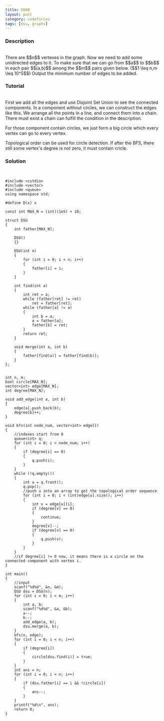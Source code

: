 ```yaml
---
title: 506B
layout: post
category: codeforces
tags: [dsu, graphs]
---
```



### Description  
<br/>
There are $$n$$ vertexes in the graph.
Now we need to add some unidirected edges to it.
To make sure that we can go from $$a$$ to $$b$$ in each pair $$(a,b)$$ among the $$m$$ pairs given below.
($$1 \leq n,m \leq 10^5$$)
Output the minimum number of edges to be added.
<br/>

### Tutorial  
<br/>
First we add all the edges and use Disjoint Set Union to see the connected components.
In a component without circles, we can construct the edges like this.
We arrange all the points in a line, and connect them into a chain.
There must exist a chain can fulfill the condition in the description.

For those component contain circles, we just form a big circle which every vertex can go to every vertex.

Topological order can be used for circle detection.
If after the BFS, there still some vertex's degree is not zero, it must contain cricle.
<br/>


### Solution  
<br/>

	#include <cstdio>
	#include <vector>
	#include <queue>
	using namespace std;

	#define D(x) x

	const int MAX_N = (int)(1e5) + 10;

	struct DSU
	{
		int father[MAX_N];

		DSU()
		{}

		DSU(int n)
		{
			for (int i = 0; i < n; i++)
			{
				father[i] = i;
			}
		}

		int find(int a)
		{
			int ret = a;
			while (father[ret] != ret)
				ret = father[ret];
			while (father[a] != a)
			{
				int b = a;
				a = father[a];
				father[b] = ret;
			}
			return ret;
		}

		void merge(int a, int b)
		{
			father[find(a)] = father[find(b)];
		}
	};


	int n, m;
	bool circle[MAX_N];
	vector<int> edge[MAX_N];
	int degree[MAX_N];

	void add_edge(int a, int b)
	{
		edge[a].push_back(b);
		degree[b]++;
	}

	void bfs(int node_num, vector<int> edge[])
	{
		//indexes start from 0
		queue<int> q;
		for (int i = 0; i < node_num; i++)
		{
			if (degree[i] == 0)
			{
				q.push(i);
			}
		}
		while (!q.empty())
		{
			int u = q.front();
			q.pop();
			//push u into an array to get the topological order sequence
			for (int i = 0; i < (int)edge[u].size(); i++)
			{
				int v = edge[u][i];
				if (degree[v] == 0)
				{
					continue;
				}
				degree[v]--;
				if (degree[v] == 0)
				{
					q.push(v);
				}
			}
		}
		//if degree[i] != 0 now, it means there is a circle on the connected component with vertex i.
	}

	int main()
	{
		//input
		scanf("%d%d", &n, &m);
		DSU dsu = DSU(n);
		for (int i = 0; i < m; i++)
		{
			int a, b;
			scanf("%d%d", &a, &b);
			a--;
			b--;
			add_edge(a, b);
			dsu.merge(a, b);
		}
		bfs(n, edge);
		for (int i = 0; i < n; i++)
		{
			if (degree[i])
			{
				circle[dsu.find(i)] = true;
			}
		}
		int ans = n;
		for (int i = 0; i < n; i++)
		{
			if (dsu.father[i] == i && !circle[i])
			{
				ans--;
			}
		}
		printf("%d\n", ans);
		return 0;
	}

